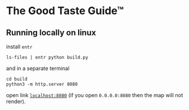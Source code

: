 # The Good Taste Guide™

## Running locally on linux

install ```entr```

```
ls-files | entr python build.py
```
and in a separate terminal
```
cd build
python3 -m http.server 8080
```
open link [```localhost:8080```](localhost:8080) (if you open ```0.0.0.0:8080``` then the map will not render).
